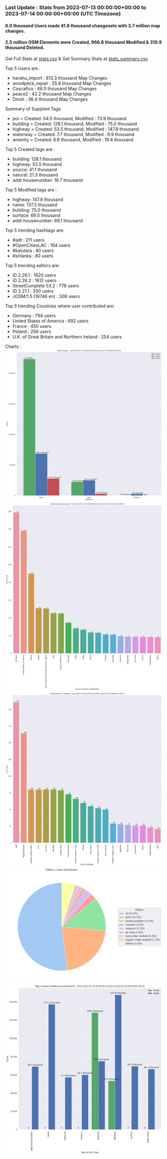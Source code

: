 ### Last Update : Stats from 2023-07-13 00:00:00+00:00 to 2023-07-14 00:00:00+00:00 (UTC Timezone)

#### 6.0 thousand Users made 41.8 thousand changesets with 3.7 million map changes.
#### 2.5 million OSM Elements were Created, 966.8 thousand Modified & 310.9 thousand Deleted.
Get Full Stats at [stats.csv](/stats/Global/Daily/stats.csv)
 & Get Summary Stats at [stats_summary.csv](/stats/Global/Daily/stats_summary.csv)

Top 5 Users are : 
- harahu_import : 813.3 thousand Map Changes
- woodpeck_repair : 55.8 thousand Map Changes
- Cascafico : 48.0 thousand Map Changes
- peace2 : 42.2 thousand Map Changes
- Dinsh : 36.4 thousand Map Changes

Summary of Supplied Tags
- poi = Created: 54.5 thousand, Modified : 73.9 thousand
- building = Created: 128.1 thousand, Modified : 75.0 thousand
- highway = Created: 53.5 thousand, Modified : 147.8 thousand
- waterway = Created: 7.7 thousand, Modified : 9.9 thousand
- amenity = Created: 6.6 thousand, Modified : 19.4 thousand


Top 5 Created tags are :
- building: 128.1 thousand
- highway: 53.5 thousand
- source: 41.1 thousand
- natural: 21.3 thousand
- addr:housenumber: 16.7 thousand


Top 5 Modified tags are :
- highway: 147.8 thousand
- name: 137.3 thousand
- building: 75.0 thousand
- surface: 69.5 thousand
- addr:housenumber: 69.1 thousand


Top 5 trending hashtags are:
- #adt : 211 users
- #OpenCitiesLAC : 164 users
- #kalutara : 80 users
- #srilanka : 80 users


Top 5 trending editors are:
- iD 2.26.1 : 1620 users
- iD 2.26.2 : 1612 users
- StreetComplete 53.2 : 776 users
- iD 2.21.1 : 330 users
- JOSM/1.5 (18746 en) : 308 users


Top 5 trending Countries where user contributed are:
- Germany : 794 users
- United States of America : 692 users
- France : 450 users
- Poland : 256 users
- U.K. of Great Britain and Northern Ireland : 254 users


 Charts : 
![Alt text](./stats_osm_changes.png) 
![Alt text](./stats_users_per_country.png) 
![Alt text](./stats_users_per_hashtag.png) 
![Alt text](./stats_editors_pie_chart.png) 
![Alt text](./stats_tags.png) 
